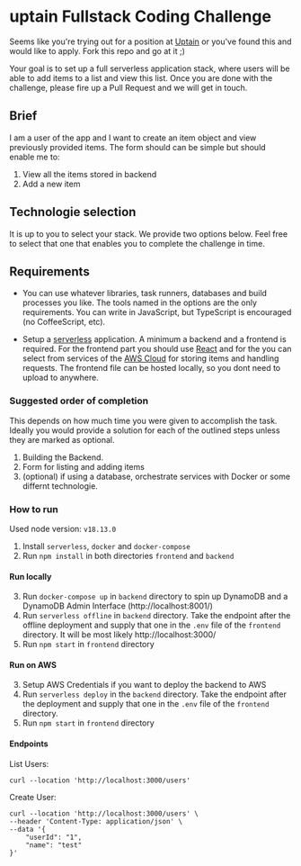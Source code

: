 # uptain Fullstack Coding Challenge

Seems like you're trying out for a position at
[Uptain](https://uptain.de) or you've found this and would like to
apply.  Fork this repo and go at it ;)

Your goal is to set up a full serverless application stack, where users will be able to add items to a list and view this list. Once you are done with the challenge, please fire up a
Pull Request and we will get in touch.

## Brief

I am a user of the app and I want to create an item object and view
previously provided items. The form should can be simple but should enable me to:

1.  View all the items stored in backend
2.  Add a new item


## Technologie selection

It is up to you to select your stack. We provide two options below. Feel free to select that one that enables you to complete the challenge in time.

## Requirements

*   You can use whatever libraries, task runners, databases and build processes you
    like. The tools named in the options are the only requirements. You can write in JavaScript, but TypeScript is encouraged (no CoffeeScript, etc). 



*   Setup a [serverless](https://serverless.com/) application. A minimum a backend and a frontend is required. 
    For the frontend part you should use [React](https://reactjs.org/) and for the you can select from services of the [AWS Cloud](https://aws.amazon.com) for storing items and handling requests. The frontend file can be hosted locally, so you dont need to upload to anywhere.
    

### Suggested order of completion

This depends on how much time you were given to accomplish the task.
Ideally you would provide a solution for each of the outlined steps
unless they are marked as optional.

1.  Building the Backend.
2.  Form for listing and adding items
3.  (optional) if using a database, orchestrate services with Docker or some differnt technologie.


### How to run
Used node version: `v18.13.0`

1. Install `serverless`, `docker` and `docker-compose`
2. Run `npm install` in both directories `frontend` and `backend`

#### Run locally 
3. Run `docker-compose up` in `backend` directory to spin up DynamoDB and a DynamoDB Admin Interface (http://localhost:8001/)
4. Run `serverless offline` in `backend` directory. Take the endpoint after the offline deployment and supply that one in the `.env` file of the `frontend` directory. It will be most likely http://localhost:3000/
5. Run `npm start` in `frontend` directory

#### Run on AWS
3. Setup AWS Credentials if you want to deploy the backend to AWS 
4. Run `serverless deploy` in the `backend` directory. Take the endpoint after the deployment and supply that one in the `.env` file of the `frontend` directory.
5. Run `npm start` in `frontend` directory

#### Endpoints
List Users:

```
curl --location 'http://localhost:3000/users'
```

Create User:
```
curl --location 'http://localhost:3000/users' \
--header 'Content-Type: application/json' \
--data '{
    "userId": "1",
    "name": "test"
}'
```
